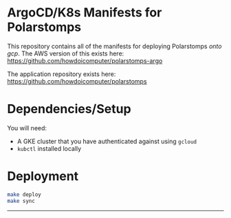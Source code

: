 # ArgoCD/K8s Manifests for Polarstomps

This repository contains all of the manifests for deploying Polarstomps *onto gcp*. The AWS version of this exists here: https://github.com/howdoicomputer/polarstomps-argo

The application repository exists here: https://github.com/howdoicomputer/polarstomps

# Dependencies/Setup

You will need:

* A GKE cluster that you have authenticated against using `gcloud`
* `kubctl` installed locally

# Deployment

``` sh
make deploy
make sync
```

---
